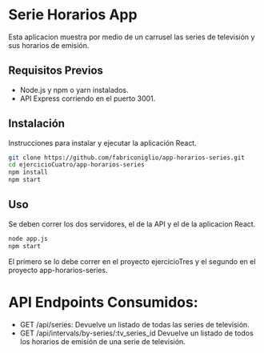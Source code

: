 # Serie Horarios App

Esta aplicacion muestra  por medio de un carrusel las series de televisión y sus horarios de emisión.

## Requisitos Previos

- Node.js y npm o yarn instalados.
- API Express corriendo en el puerto 3001.

## Instalación

Instrucciones para instalar y ejecutar la aplicación React.

```bash
git clone https://github.com/fabriconiglio/app-horarios-series.git
cd ejercicioCuatro/app-horarios-series
npm install
npm start
```

## Uso
Se deben correr los dos servidores, el de la API y el de la aplicacion React.

```bash
node app.js
npm start
```
El primero se lo debe correr en el proyecto ejercicioTres y el segundo en el proyecto app-horarios-series.

# API Endpoints Consumidos:

- GET /api/series: Devuelve un listado de todas las series de televisión.
- GET /api/intervals/by-series/:tv_series_id Devuelve un listado de todos los horarios de emisión de una serie de televisión.
